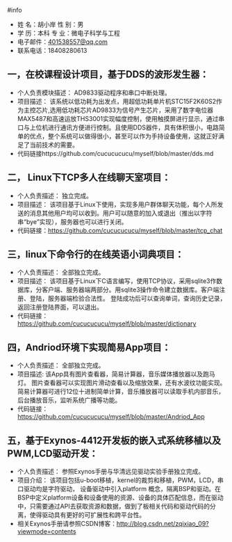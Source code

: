 #info
* 姓  名：胡小岸       性  别：男                
* 学  历：本科         专  业：微电子科学与工程           
* 电子邮件：401538557@qq.com
* 联系电话：18408280613

## 一，在校课程设计项目，基于DDS的波形发生器：
* 个人负责模块描述：
	AD9833驱动程序和串口中断处理。
* 项目描述：
	该系统以低功耗为出发点，用超低功耗单片机STC15F2K60S2作为主控芯片,选用低功耗芯片AD9833为信号产生芯片，采用了数字电位器MAX5487和高速运放THS3001实现幅度控制，使用触摸屏进行显示，通过串口与上位机进行通讯方便进行控制。且使用DDS器件，具有体积很小，电路简单的优点，整个系统可以做得很小，甚至可以作为手持设备使用，这就正好满足了当前技术的需要。
* 代码链接https://github.com/cucucucucu/myself/blob/master/dds.md

## 二， Linux下TCP多人在线聊天室项目：
* 个人负责描述：
	独立完成。
* 项目描述：
	该项目基于Linux下使用，实现多用户群体聊天功能，每个人所发送的消息其他用户均可以收到。用户可以随意的加入或退出（推出以字符串“bye”实现），服务器也可以进行关闭。
* 代码链接：https://github.com/cucucucucu/myself/blob/master/tcp_chat

## 三，linux下命令行的在线英语小词典项目：
* 个人负责描述：
	全部独立完成。
* 项目描述：
	该项目基于Linux下C语言编写，使用TCP协议，采用sqlite3作数据库，分客户端、服务器端两部分。用sqlite3操作命令建立数据库。客户端注册、登陆，服务器端检验合法性。 登陆成功后可以查询单词，查询历史记录，返回注册登陆界面，可以退出。
* 代码链接：https://github.com/cucucucucu/myself/blob/master/dictionary

## 四，Andriod环境下实现简易App项目：
 * 个人负责描述：
 	全部独立完成。
 * 项目描述:
	该App具有图片查看器，简易计算器，音乐媒体播放器以及跑马灯。
	图片查看器可以实现图片滑动查看以及缩放效果，还有水波纹功能实现。简易计算器可进行12位十进制简单计算，音乐播放器可以读取手机内部音乐，后台播放音乐，监听系统广播等功能。
* 代码链接：https://github.com/cucucucucu/myself/blob/master/Andriod_App

## 五，基于Exynos-4412开发板的嵌入式系统移植以及PWM,LCD驱动开发：
* 个人负责描述：
	参照Exynos手册与华清远见驱动实验手册独立完成。
* 项目介绍：
	该项目包括u-boot移植，kernel的裁剪和移植，PWM，LCD，串口驱动均是字符驱动， 设备驱动中引入platform 概念，隔离BSP和驱动。在BSP中定义platform设备和设备使用的资源、设备的具体匹配信息，而在驱动中，只需要通过API去获取资源和数据，做到了板相关代码和驱动代码的分离，使得驱动具有更好的可扩展性和跨平台性。
* 相关Exynos手册请参照CSDN博客：http://blog.csdn.net/zqixiao_09?viewmode=contents	



